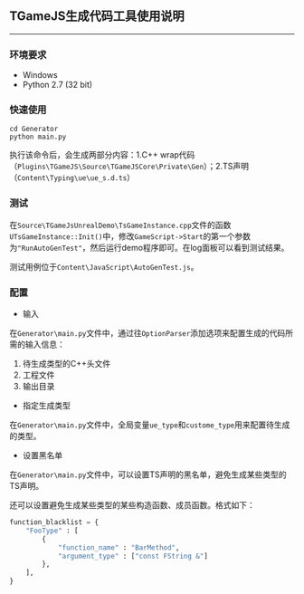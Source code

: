 ## TGameJS生成代码工具使用说明

-----

### 环境要求

- Windows
- Python 2.7 (32 bit)

### 快速使用

```shell
cd Generator
python main.py
```

执行该命令后，会生成两部分内容：1.C++ wrap代码（`Plugins\TGameJS\Source\TGameJSCore\Private\Gen`）；2.TS声明（`Content\Typing\ue\ue_s.d.ts`）

### 测试

在`Source\TGameJsUnrealDemo\TsGameInstance.cpp`文件的函数`UTsGameInstance::Init()`中，修改`GameScript->Start`的第一个参数为`"RunAutoGenTest"`，然后运行demo程序即可。在log面板可以看到测试结果。

测试用例位于`Content\JavaScript\AutoGenTest.js`。

### 配置

- 输入

在`Generator\main.py`文件中，通过往`OptionParser`添加选项来配置生成的代码所需的输入信息：
1. 待生成类型的C++头文件
2. 工程文件
3. 输出目录

- 指定生成类型

在`Generator\main.py`文件中，全局变量`ue_type`和`custome_type`用来配置待生成的类型。

- 设置黑名单

在`Generator\main.py`文件中，可以设置TS声明的黑名单，避免生成某些类型的TS声明。

还可以设置避免生成某些类型的某些构造函数、成员函数。格式如下：
```python
function_blacklist = {
    "FooType" : [
        {
            "function_name" : "BarMethod",
            "argument_type" : ["const FString &"]
        },
    ],
}


```